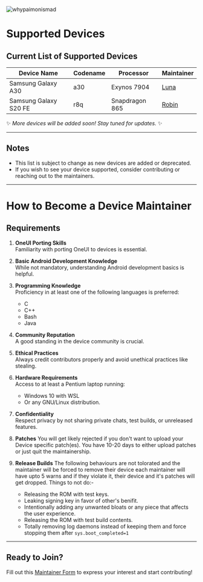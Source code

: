 ![whypaimonismad](https://github.com/forsaken-heart24/i_dont_want_to_be_an_weirdo/blob/main/banner_images/missing_deprecated.png?raw=true)
# Supported Devices

## Current List of Supported Devices

| **Device Name**       | **Codename** | **Processor**     | **Maintainer**                                                                 |
|-----------------------|--------------|-------------------|--------------------------------------------------------------------------------|
| Samsung Galaxy A30    | a30          | Exynos 7904       | [Luna](https://github.com/forsaken-heart24)                                    |
| Samsung Galaxy S20 FE | r8q          | Snapdragon 865    | [Robin](https://github.com/SAKMOTO)                                           |

✨ *More devices will be added soon! Stay tuned for updates.* ✨

---

## Notes

- This list is subject to change as new devices are added or deprecated.
- If you wish to see your device supported, consider contributing or reaching out to the maintainers.

---

# How to Become a Device Maintainer

## Requirements

1. **OneUI Porting Skills**  
     Familiarity with porting OneUI to devices is essential.

2. **Basic Android Development Knowledge**  
     While not mandatory, understanding Android development basics is helpful.

3. **Programming Knowledge**  
     Proficiency in at least one of the following languages is preferred:  
     - C  
     - C++  
     - Bash  
     - Java  

4. **Community Reputation**  
     A good standing in the device community is crucial.

5. **Ethical Practices**  
     Always credit contributors properly and avoid unethical practices like stealing.

6. **Hardware Requirements**  
     Access to at least a Pentium laptop running:  
     - Windows 10 with WSL  
     - Or any GNU/Linux distribution.

7. **Confidentiality**  
     Respect privacy by not sharing private chats, test builds, or unreleased features.

8. **Patches**
     You will get likely rejected if you don't want to upload your Device specific patch(es).
     You have 10-20 days to either upload patches or just quit the maintainership.

9. **Release Builds**
     The following behaviours are not tolorated
     and the maintainer will be forced to remove their device
     each maintainer will have upto 5 warns and if they violate it,
     their device and it's patches will get dropped.
     Things to not do:-
     - Releasing the ROM with test keys.
     - Leaking signing key in favor of other's benifit.
     - Intentionally adding any unwanted bloats or any piece that affects the user experience.
     - Releasing the ROM with test build contents.
     - Totally removing log daemons instead of keeping them and force stopping them after ```sys.boot_completed=1```
     
---

## Ready to Join?

Fill out this [Maintainer Form](https://forms.gle/A1YKmf77vzLJx4HZ9) to express your interest and start contributing!